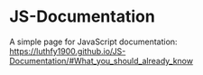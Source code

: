 # JS-Documentation
A simple page for JavaScript documentation: https://luthfy1900.github.io/JS-Documentation/#What_you_should_already_know
